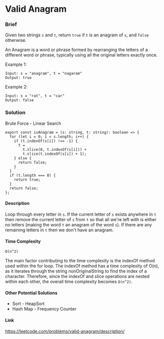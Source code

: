 # Valid Anagram

### Brief

Given two strings `s` and `t`, return `true` if `t` is an anagram of `s`, and `false` otherwise.

An Anagram is a word or phrase formed by rearranging the letters of a different word or phrase, typically using all the original letters exactly once.

Example 1:

```
Input: s = "anagram", t = "nagaram"
Output: true
```

Example 2:

```
Input: s = "rat", t = "car"
Output: false
```

### Solution

Brute Force - Linear Search

```
export const isAnagram = (s: string, t: string): boolean => {
  for (let i = 0; i < s.length; i++) {
    if (t.indexOf(s[i]) !== -1) {
      t =
        t.slice(0, t.indexOf(s[i])) +
        t.slice(t.indexOf(s[i]) + 1);
    } else {
      return false;
    }
  }
  if (t.length === 0) {
    return true;
  }
  return false;
};

```

#### Description

Loop through every letter in `s`. If the current letter of `s` exists anywhere in `t` then remove the current letter of `s` from `t` so that all we're left with is either no letters (making the word `t` an anagram of the word `s`). If there are any remaining letters in `t` then we don't have an anagram.

#### Time Complexity

`O(n^2)`

The main factor contributing to the time complexity is the indexOf method used within the for loop. The indexOf method has a time complexity of O(n), as it iterates through the string nonOriginalString to find the index of a character. Therefore, since the indexOf and slice operations are nested within each other, the overall time complexity becomes `O(n^2)`.

#### Other Potential Solutions

- Sort - HeapSort
- Hash Map - Frequency Counter

#### Link

https://leetcode.com/problems/valid-anagram/description/
